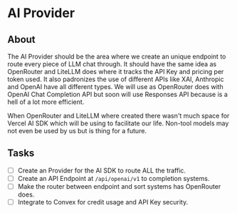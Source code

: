 # AI Provider

## About
The AI Provider should be the area where we create an unique endpoint to route every piece of LLM chat through. It should have the same idea as OpenRouter and LiteLLM does where it tracks the API Key and pricing per token used. It also padronizes the use of different APIs like XAI, Anthropic and OpenAI have all different types. We will use as OpenRouter does with OpenAI Chat Completion API but soon will use Responses API because is a hell of a lot more efficient.

When OpenRouter and LiteLLM where created there wasn't much space for Vercel AI SDK which will be using to facilitate our life. Non-tool models may not even be used by us but is thing for a future.

## Tasks
- [ ] Create an Provider for the AI SDK to route ALL the traffic.
- [ ] Create an API Endpoint at `/api/openai/v1` to completion systems.
- [ ] Make the router between endpoint and sort systems has OpenRouter does.
- [ ] Integrate to Convex for credit usage and API Key security.